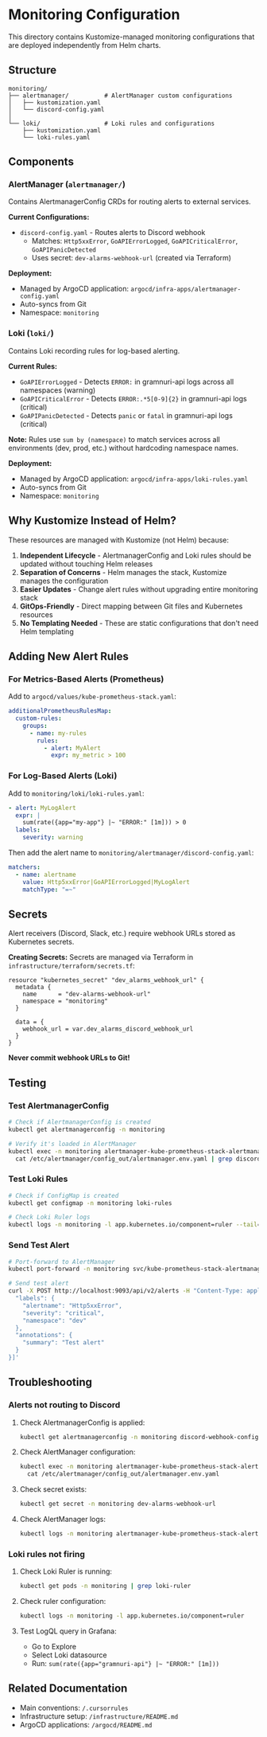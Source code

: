 # Monitoring Configuration

This directory contains Kustomize-managed monitoring configurations that are deployed independently from Helm charts.

## Structure

```
monitoring/
├── alertmanager/          # AlertManager custom configurations
│   ├── kustomization.yaml
│   └── discord-config.yaml
│
└── loki/                  # Loki rules and configurations
    ├── kustomization.yaml
    └── loki-rules.yaml
```

## Components

### AlertManager (`alertmanager/`)

Contains AlertmanagerConfig CRDs for routing alerts to external services.

**Current Configurations:**

- `discord-config.yaml` - Routes alerts to Discord webhook
  - Matches: `Http5xxError`, `GoAPIErrorLogged`, `GoAPICriticalError`, `GoAPIPanicDetected`
  - Uses secret: `dev-alarms-webhook-url` (created via Terraform)

**Deployment:**

- Managed by ArgoCD application: `argocd/infra-apps/alertmanager-config.yaml`
- Auto-syncs from Git
- Namespace: `monitoring`

### Loki (`loki/`)

Contains Loki recording rules for log-based alerting.

**Current Rules:**

- `GoAPIErrorLogged` - Detects `ERROR:` in gramnuri-api logs across all namespaces (warning)
- `GoAPICriticalError` - Detects `ERROR:.*5[0-9]{2}` in gramnuri-api logs (critical)
- `GoAPIPanicDetected` - Detects `panic` or `fatal` in gramnuri-api logs (critical)

**Note:** Rules use `sum by (namespace)` to match services across all environments (dev, prod, etc.) without hardcoding namespace names.

**Deployment:**

- Managed by ArgoCD application: `argocd/infra-apps/loki-rules.yaml`
- Auto-syncs from Git
- Namespace: `monitoring`

## Why Kustomize Instead of Helm?

These resources are managed with Kustomize (not Helm) because:

1. **Independent Lifecycle** - AlertmanagerConfig and Loki rules should be updated without touching Helm releases
2. **Separation of Concerns** - Helm manages the stack, Kustomize manages the configuration
3. **Easier Updates** - Change alert rules without upgrading entire monitoring stack
4. **GitOps-Friendly** - Direct mapping between Git files and Kubernetes resources
5. **No Templating Needed** - These are static configurations that don't need Helm templating

## Adding New Alert Rules

### For Metrics-Based Alerts (Prometheus)

Add to `argocd/values/kube-prometheus-stack.yaml`:

```yaml
additionalPrometheusRulesMap:
  custom-rules:
    groups:
      - name: my-rules
        rules:
          - alert: MyAlert
            expr: my_metric > 100
```

### For Log-Based Alerts (Loki)

Add to `monitoring/loki/loki-rules.yaml`:

```yaml
- alert: MyLogAlert
  expr: |
    sum(rate({app="my-app"} |~ "ERROR:" [1m])) > 0
  labels:
    severity: warning
```

Then add the alert name to `monitoring/alertmanager/discord-config.yaml`:

```yaml
matchers:
  - name: alertname
    value: Http5xxError|GoAPIErrorLogged|MyLogAlert
    matchType: "=~"
```

## Secrets

Alert receivers (Discord, Slack, etc.) require webhook URLs stored as Kubernetes secrets.

**Creating Secrets:**
Secrets are managed via Terraform in `infrastructure/terraform/secrets.tf`:

```hcl
resource "kubernetes_secret" "dev_alarms_webhook_url" {
  metadata {
    name      = "dev-alarms-webhook-url"
    namespace = "monitoring"
  }

  data = {
    webhook_url = var.dev_alarms_discord_webhook_url
  }
}
```

**Never commit webhook URLs to Git!**

## Testing

### Test AlertmanagerConfig

```bash
# Check if AlertmanagerConfig is created
kubectl get alertmanagerconfig -n monitoring

# Verify it's loaded in AlertManager
kubectl exec -n monitoring alertmanager-kube-prometheus-stack-alertmanager-0 -- \
  cat /etc/alertmanager/config_out/alertmanager.env.yaml | grep discord
```

### Test Loki Rules

```bash
# Check if ConfigMap is created
kubectl get configmap -n monitoring loki-rules

# Check Loki Ruler logs
kubectl logs -n monitoring -l app.kubernetes.io/component=ruler --tail=50
```

### Send Test Alert

```bash
# Port-forward to AlertManager
kubectl port-forward -n monitoring svc/kube-prometheus-stack-alertmanager 9093:9093

# Send test alert
curl -X POST http://localhost:9093/api/v2/alerts -H "Content-Type: application/json" -d '[{
  "labels": {
    "alertname": "Http5xxError",
    "severity": "critical",
    "namespace": "dev"
  },
  "annotations": {
    "summary": "Test alert"
  }
}]'
```

## Troubleshooting

### Alerts not routing to Discord

1. Check AlertmanagerConfig is applied:

   ```bash
   kubectl get alertmanagerconfig -n monitoring discord-webhook-config
   ```

2. Check AlertManager configuration:

   ```bash
   kubectl exec -n monitoring alertmanager-kube-prometheus-stack-alertmanager-0 -- \
     cat /etc/alertmanager/config_out/alertmanager.env.yaml
   ```

3. Check secret exists:

   ```bash
   kubectl get secret -n monitoring dev-alarms-webhook-url
   ```

4. Check AlertManager logs:
   ```bash
   kubectl logs -n monitoring alertmanager-kube-prometheus-stack-alertmanager-0
   ```

### Loki rules not firing

1. Check Loki Ruler is running:

   ```bash
   kubectl get pods -n monitoring | grep loki-ruler
   ```

2. Check ruler configuration:

   ```bash
   kubectl logs -n monitoring -l app.kubernetes.io/component=ruler
   ```

3. Test LogQL query in Grafana:
   - Go to Explore
   - Select Loki datasource
   - Run: `sum(rate({app="gramnuri-api"} |~ "ERROR:" [1m]))`

## Related Documentation

- Main conventions: `/.cursorrules`
- Infrastructure setup: `/infrastructure/README.md`
- ArgoCD applications: `/argocd/README.md`
